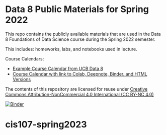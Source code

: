 # Data 8 Public Materials for Spring 2022

This repo contains the publicly available materials that are used in the Data 8 Foundations of Data Science course during the Spring 2022 semester.

This includes: homeworks, labs, and notebooks used in lecture.

Course Calendars:
- [Example Course Calendar from UCB Data 8](http://data8.org/materials-sp22/)
- [Course Calendar with link to Colab, Deepnote, Binder, and HTML Versions](http://data8.org/materials-sp22/demo.html)

The contents of this repository are licensed for reuse under [Creative Commons Attribution-NonCommercial 4.0 International (CC BY-NC 4.0)](http://creativecommons.org/licenses/by-nc/4.0/)

[![Binder](https://mybinder.org/badge.svg)](https://mybinder.org/v2/gh/data-8/materials-sp22/main)
# cis107-spring2023
